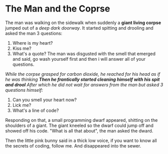 # The Man and the Coprse

The man was walking on the sidewalk when suddenly a **giant living corpse** jumped out of a _deep dark doorway_. It started spitting and drooling and asked the man 3 questions:
1. Where is my heart?
2. Kiss me?
3. What's a quote?
The man was disgusted with the smell that emerged and said, go wash yourself first and then i will answer all of your questions.


_While the corpse grasped for carbon dioxide, he reached for his head as if he was thinking_
_**Then he frantically started cleaning himself with his spit and drool**_
_After which he did not wait for answers from the man but asked 3 questions himself:_
1. Can you smell your heart now?
2. Lick me?
3. What's a line of code?


Responding on that, a small programming dwarf appeared, shitting on the shoulders of a giant.
The giant kneeled so the dwarf could jump off and showed off his code.
"What is all that about", the man asked the dward.


Then the little pink bunny said in a thick low voice,
if you want to know all the secrets of coding, follow me.
And disappeared into the sewer.